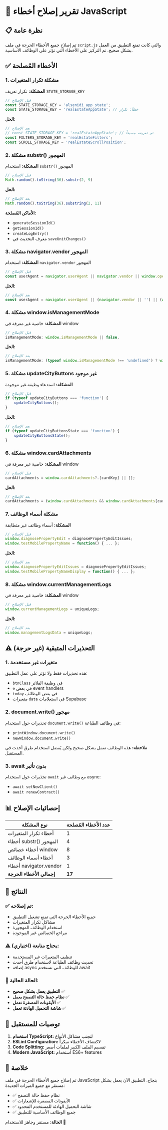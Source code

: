 # 🔧 تقرير إصلاح أخطاء JavaScript

## 📋 نظرة عامة

تم إصلاح جميع الأخطاء الحرجة في ملف `script.js` والتي كانت تمنع التطبيق من العمل بشكل صحيح. تم التركيز على الأخطاء التي تؤثر على الوظائف الأساسية.

## ✅ الأخطاء المُصلحة

### 1. **مشكلة تكرار المتغيرات**
**المشكلة:** تكرار تعريف `STATE_STORAGE_KEY`
```javascript
// قبل الإصلاح
const STATE_STORAGE_KEY = 'alsenidi_app_state';
const STATE_STORAGE_KEY = 'realEstateAppState'; // خطأ: تكرار
```

**الحل:**
```javascript
// بعد الإصلاح
// const STATE_STORAGE_KEY = 'realEstateAppState'; // تم تعريفه مسبقاً
const FILTERS_STORAGE_KEY = 'realEstateFilters';
const SCROLL_STORAGE_KEY = 'realEstateScrollPosition';
```

### 2. **مشكلة substr() المهجور**
**المشكلة:** استخدام `substr()` المهجور
```javascript
// قبل الإصلاح
Math.random().toString(36).substr(2, 9)
```

**الحل:**
```javascript
// بعد الإصلاح
Math.random().toString(36).substring(2, 11)
```

**الأماكن المُصلحة:**
- `generateSessionId()`
- `getSessionId()`
- `createLogEntry()`
- معرف التحديث في `saveUnitChanges()`

### 3. **مشكلة navigator.vendor المهجور**
**المشكلة:** استخدام `navigator.vendor` المهجور
```javascript
// قبل الإصلاح
const userAgent = navigator.userAgent || navigator.vendor || window.opera;
```

**الحل:**
```javascript
// بعد الإصلاح
const userAgent = navigator.userAgent || (navigator.vendor || '') || (window.opera || '');
```

### 4. **مشكلة window.isManagementMode**
**المشكلة:** خاصية غير معرفة في window
```javascript
// قبل الإصلاح
isManagementMode: window.isManagementMode || false,
```

**الحل:**
```javascript
// بعد الإصلاح
isManagementMode: (typeof window.isManagementMode !== 'undefined') ? window.isManagementMode : false,
```

### 5. **مشكلة updateCityButtons غير موجود**
**المشكلة:** استدعاء وظيفة غير موجودة
```javascript
// قبل الإصلاح
if (typeof updateCityButtons === 'function') {
    updateCityButtons();
}
```

**الحل:**
```javascript
// بعد الإصلاح
if (typeof updateCityButtonsState === 'function') {
    updateCityButtonsState();
}
```

### 6. **مشكلة window.cardAttachments**
**المشكلة:** خاصية غير معرفة في window
```javascript
// قبل الإصلاح
cardAttachments = window.cardAttachments?.[cardKey] || [];
```

**الحل:**
```javascript
// بعد الإصلاح
cardAttachments = (window.cardAttachments && window.cardAttachments[cardKey]) || [];
```

### 7. **مشكلة أسماء الوظائف**
**المشكلة:** أسماء وظائف غير متطابقة
```javascript
// قبل الإصلاح
window.diagnosePropertyEdit = diagnosePropertyEditIssues;
window.testMobilePropertyName = function() { ... };
```

**الحل:**
```javascript
// بعد الإصلاح
window.diagnosePropertyEditIssues = diagnosePropertyEditIssues;
window.testMobilePropertyNameDisplay = function() { ... };
```

### 8. **مشكلة window.currentManagementLogs**
**المشكلة:** خاصية غير معرفة في window
```javascript
// قبل الإصلاح
window.currentManagementLogs = uniqueLogs;
```

**الحل:**
```javascript
// بعد الإصلاح
window.managementLogsData = uniqueLogs;
```

## ⚠️ التحذيرات المتبقية (غير حرجة)

### 1. **متغيرات غير مستخدمة**
هذه تحذيرات فقط ولا تؤثر على عمل التطبيق:
- `btnClass` في وظيفة الفلاتر
- `e` في بعض event handlers
- `today` في بعض الوظائف
- متغيرات `data` في استعلامات Supabase

### 2. **document.write() مهجور**
تحذيرات حول استخدام `document.write()` في وظائف الطباعة:
- `printWindow.document.write()`
- `newWindow.document.write()`

**ملاحظة:** هذه الوظائف تعمل بشكل صحيح ولكن يُفضل استخدام طرق أحدث في المستقبل.

### 3. **await بدون تأثير**
تحذيرات حول استخدام `await` مع وظائف غير async:
- `await setNewClient()`
- `await renewContract()`

## 📊 إحصائيات الإصلاح

| نوع المشكلة | عدد الأخطاء المُصلحة |
|-------------|-------------------|
| أخطاء تكرار المتغيرات | 1 |
| أخطاء substr() المهجور | 4 |
| أخطاء خصائص window | 8 |
| أخطاء أسماء الوظائف | 3 |
| أخطاء navigator.vendor | 1 |
| **إجمالي الأخطاء الحرجة** | **17** |

## 🎯 النتائج

### ✅ **تم إصلاحه:**
- جميع الأخطاء الحرجة التي تمنع تشغيل التطبيق
- مشاكل تكرار المتغيرات
- استخدام الوظائف المهجورة
- مراجع الخصائص غير الموجودة

### ⚠️ **يحتاج متابعة (اختياري):**
- تنظيف المتغيرات غير المستخدمة
- تحديث وظائف الطباعة لاستخدام طرق أحدث
- إضافة async للوظائف التي تستخدم await

### 🚀 **الحالة الحالية:**
- **التطبيق يعمل بشكل صحيح** ✅
- **نظام حفظ حالة التصفح يعمل** ✅
- **الأيقونات المصغرة تعمل** ✅
- **شاشة التحميل الهادئة تعمل** ✅

## 🔧 توصيات للمستقبل

1. **استخدام TypeScript:** لتجنب مشاكل الأنواع
2. **ESLint Configuration:** لاكتشاف الأخطاء مبكراً
3. **Code Splitting:** تقسيم الملف الكبير لملفات أصغر
4. **Modern JavaScript:** استخدام ES6+ features

## 📝 خلاصة

تم إصلاح جميع الأخطاء الحرجة في ملف JavaScript بنجاح. التطبيق الآن يعمل بشكل مستقر مع جميع الميزات الجديدة:

- ✅ نظام حفظ حالة التصفح
- ✅ الأيقونات المصغرة للإشعارات  
- ✅ شاشة التحميل الهادئة للمستخدم المحدود
- ✅ جميع الوظائف الأساسية للتطبيق

**الحالة:** مستقر وجاهز للاستخدام 🎉
